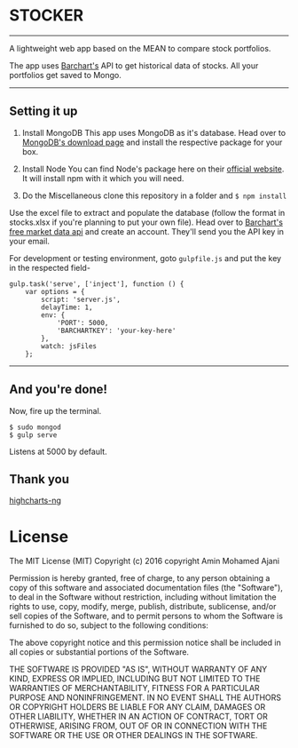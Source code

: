 **STOCKER**
===================
-----------------------------------------------------------
A lightweight web app based on the MEAN to compare stock portfolios.

The app uses [Barchart's](http://www.barchart.com/) API to get historical data of stocks. All your portfolios get saved to Mongo.

________

**Setting it up**
-------------

1. Install MongoDB
This app uses MongoDB as it's database. Head over to [MongoDB's download page](https://www.mongodb.org/downloads#production) and install the respective package for your box.

2. Install Node
You can find Node's package here on their [official website](https://nodejs.org/en/download/). It will install npm with it which you will need. 

3. Do the Miscellaneous
clone this repository in a folder and `$ npm install`

Use the excel file to extract and populate the database (follow the format in stocks.xlsx if you're planning to put your own file). Head over to [Barchart's free market data api](http://www.barchartondemand.com/freemarketdataapi.php) and create an account. They'll send you the API key in your email.

For development or testing environment, goto `gulpfile.js` and put the key in the respected field-

    gulp.task('serve', ['inject'], function () {
        var options = {
            script: 'server.js',
            delayTime: 1,
            env: {
                'PORT': 5000,
                'BARCHARTKEY': 'your-key-here'
            },
            watch: jsFiles
        };

----------

**And you're done!**
----------------

Now, fire up the terminal. 
``` 
$ sudo mongod
$ gulp serve
```
Listens at 5000 by default.


**Thank you**
------------------

 [highcharts-ng](http://github.com/pablojim/highcharts-ng)


**License**
=========
The MIT License (MIT)
Copyright (c) 2016 copyright Amin Mohamed Ajani

Permission is hereby granted, free of charge, to any person obtaining a copy of this software and associated documentation files (the "Software"), to deal in the Software without restriction, including without limitation the rights to use, copy, modify, merge, publish, distribute, sublicense, and/or sell copies of the Software, and to permit persons to whom the Software is furnished to do so, subject to the following conditions:

The above copyright notice and this permission notice shall be included in all copies or substantial portions of the Software.

THE SOFTWARE IS PROVIDED "AS IS", WITHOUT WARRANTY OF ANY KIND, EXPRESS OR IMPLIED, INCLUDING BUT NOT LIMITED TO THE WARRANTIES OF MERCHANTABILITY, FITNESS FOR A PARTICULAR PURPOSE AND NONINFRINGEMENT. IN NO EVENT SHALL THE AUTHORS OR COPYRIGHT HOLDERS BE LIABLE FOR ANY CLAIM, DAMAGES OR OTHER LIABILITY, WHETHER IN AN ACTION OF CONTRACT, TORT OR OTHERWISE, ARISING FROM, OUT OF OR IN CONNECTION WITH THE SOFTWARE OR THE USE OR OTHER DEALINGS IN THE SOFTWARE.
